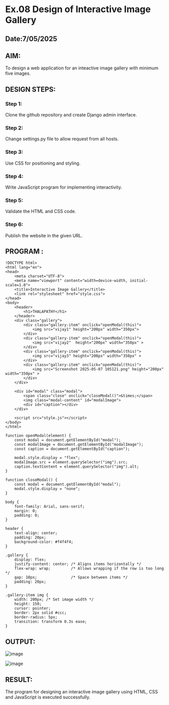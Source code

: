 # Ex.08 Design of Interactive Image Gallery
## Date:7/05/2025

## AIM:
To design a web application for an inteactive image gallery with minimum five images.

## DESIGN STEPS:

### Step 1:
Clone the github repository and create Django admin interface.

### Step 2:
Change settings.py file to allow request from all hosts.

### Step 3:
Use CSS for positioning and styling.

### Step 4:
Write JavaScript program for implementing interactivity.

### Step 5:
Validate the HTML and CSS code.

### Step 6:
Publish the website in the given URL.

## PROGRAM :
```
!DOCTYPE html>
<html lang="en">
<head>
    <meta charset="UTF-8">
    <meta name="viewport" content="width=device-width, initial-scale=1.0">
    <title>Interactive Image Gallery</title>
    <link rel="stylesheet" href="style.css">
</head>
<body>
    <header>
        <h1>THALAPATHY</h1>
    </header>
    <div class="gallery">
        <div class="gallery-item" onclick="openModal(this)">
            <img src="vijay1" height="200px" width="350px">
        </div>
        <div class="gallery-item" onclick="openModal(this)">
            <img src="vijay2"  height="200px" width="350px" >
        </div>
        <div class="gallery-item" onclick="openModal(this)">
            <img src="vijay3" height="200px" width="350px" >
        </div>
        <div class="gallery-item" onclick="openModal(this)">
            <img src="Screenshot 2025-05-07 105121.png" height="200px" width="350px" >
        </div>
    </div>

    <div id="modal" class="modal">
        <span class="close" onclick="closeModal()">&times;</span>
        <img class="modal-content" id="modalImage">
        <div id="caption"></div>
    </div>

    <script src="style.js"></script>
</body>
</html>
```
```
function openModal(element) {
    const modal = document.getElementById("modal");
    const modalImage = document.getElementById("modalImage");
    const caption = document.getElementById("caption");

    modal.style.display = "flex";
    modalImage.src = element.querySelector("img").src;
    caption.textContent = element.querySelector("img").alt;
}

function closeModal() {
    const modal = document.getElementById("modal");
    modal.style.display = "none";
}
```
```
body {
    font-family: Arial, sans-serif;
    margin: 0;
    padding: 0;
}

header {
    text-align: center;
    padding: 20px;
    background-color: #f4f4f4;
}

.gallery {
    display: flex;
    justify-content: center; /* Aligns items horizontally */
    flex-wrap: wrap;         /* Allows wrapping if the row is too long */
    gap: 10px;               /* Space between items */
    padding: 20px;
}

.gallery-item img {
    width: 200px; /* Set image width */
    height: 150;
    cursor: pointer;
    border: 2px solid #ccc;
    border-radius: 5px;
    transition: transform 0.3s ease;
}
```


## OUTPUT:
![image](https://github.com/user-attachments/assets/9ec92a44-f491-40ad-9dfb-9a45c4465784)

![image](https://github.com/user-attachments/assets/4fda0024-6703-4c22-b4a3-c60a0cb44f93)

## RESULT:
The program for designing an interactive image gallery using HTML, CSS and JavaScript is executed successfully.
